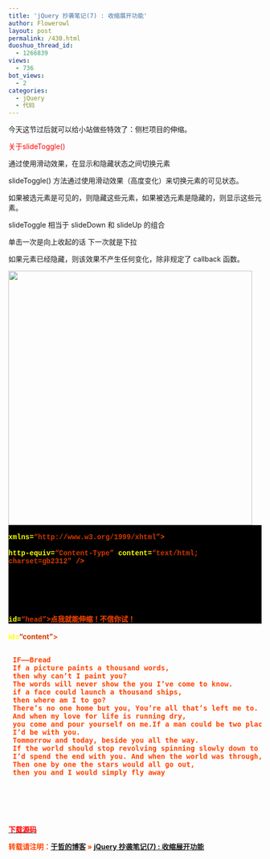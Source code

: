 ```yaml
---
title: 'jQuery 抄袭笔记(7) : 收缩展开功能'
author: Flowerowl
layout: post
permalink: /430.html
duoshuo_thread_id:
  - 1266839
views:
  - 736
bot_views:
  - 2
categories:
  - jQuery
  - 代码
---
```

  
今天这节过后就可以给小站做些特效了：侧栏项目的伸缩。

<span style="color: #ff0000;">关于slideToggle() </span>

通过使用滑动效果，在显示和隐藏状态之间切换元素

slideToggle() 方法通过使用滑动效果（高度变化）来切换元素的可见状态。

如果被选元素是可见的，则隐藏这些元素，如果被选元素是隐藏的，则显示这些元素。

slideToggle 相当于 slideDown 和 slideUp 的组合

单击一次是向上收起的话 下一次就是下拉

如果元素已经隐藏，则该效果不产生任何变化，除非规定了 callback 函数。

<img class="aligncenter size-full wp-image-431" title="Lazynight | 夜阑" src="http://lazynight.me/wp-content/uploads/2011/10/20111010202013.jpg" alt="" width="485" height="506" />

<div class="source" style="font-family: '[object HTMLOptionElement]', Consolas, 'Lucida Console', 'Courier New'; color: #c0c0c0; background-color: #000000;">
  <span style="color: #ffffff;"><!DOCTYPE html PUBLIC &#8220;-//W3C//DTD XHTML 1.0 Transitional//EN&#8221; &#8220;http://www.w3.org/TR/xhtml1/DTD/xhtml1-transitional.dtd&#8221;></span><br /> <span style="color: #ff4400; font-weight: bold;"><html</span> <span style="color: #ffff00;">xmlns=</span><span style="color: #d13800;">&#8220;http://www.w3.org/1999/xhtml&#8221;</span><span style="color: #ff4400; font-weight: bold;">></span><br /> <span style="color: #ff4400; font-weight: bold;"><head></span><br /> <span style="color: #ff4400; font-weight: bold;"><meta</span> <span style="color: #ffff00;">http-equiv=</span><span style="color: #d13800;">&#8220;Content-Type&#8221;</span> <span style="color: #ffff00;">content=</span><span style="color: #d13800;">&#8220;text/html; charset=gb2312&#8243;</span> <span style="color: #ff4400; font-weight: bold;">/></span><br /> <span style="color: #ff4400; font-weight: bold;"><title></span>Hello Lazynight！<span style="color: #ff4400; font-weight: bold;"></title></span><br /> <span style="color: #ff4400; font-weight: bold;"><script </span><span style="color: #ffff00;">type=</span><span style="color: #d13800;">&#8220;text/javascript&#8221;</span> <span style="color: #ffff00;">src=</span><span style="color: #d13800;">&#8220;jquery-1.1.3.pack.js&#8221;</span><span style="color: #ff4400; font-weight: bold;">></script></span><br /> <span style="color: #ff4400; font-weight: bold;"><script </span><span style="color: #ffff00;">type=</span><span style="color: #d13800;">&#8220;text/javascript&#8221;</span><span style="color: #ff4400; font-weight: bold;">></span><br /> <span style="color: #c0c0c0;">$</span>(<span style="color: #c0c0c0;">document</span><span style="color: #c0c0c0;">).</span><span style="color: #c0c0c0;">ready</span>(<span style="color: #ff4400; font-weight: bold;">function</span><span style="color: #c0c0c0;">(){</span><br /> <span style="color: #c0c0c0;">$</span>(<span style="color: #d13800;">&#8220;#head&#8221;</span><span style="color: #c0c0c0;">).</span><span style="color: #c0c0c0;">click</span>(<span style="color: #ff4400; font-weight: bold;">function</span><span style="color: #c0c0c0;">(){</span><br /> <span style="color: #c0c0c0;">$</span>(<span style="color: #d13800;">&#8220;#content&#8221;</span><span style="color: #c0c0c0;">).</span><span style="color: #c0c0c0;">slideToggle</span>(<span style="color: #d13800;">&#8220;slow&#8221;</span><span style="color: #c0c0c0;">,</span><span style="color: #ff4400; font-weight: bold;">function</span><span style="color: #c0c0c0;">(){</span><br /> <span style="color: #c0c0c0;">alert</span>(<span style="color: #d13800;">&#8220;你信了吧&#8230;&#8221;</span>);<br /> <span style="color: #c0c0c0;">});</span><br /> <span style="color: #c0c0c0;">});</span><br /> <span style="color: #c0c0c0;">});</span><br /> <span style="color: #ff4400; font-weight: bold;"></script></span><br /> <span style="color: #ff4400; font-weight: bold;"><style </span><span style="color: #ffff00;">type=</span><span style="color: #d13800;">&#8220;text/css&#8221;</span><span style="color: #ff4400; font-weight: bold;">></span><br /> <span style="color: #ffff00;">#head</span>    <span style="color: #c0c0c0;">{</span><span style="color: #ff4400; font-weight: bold;">width</span><span style="color: #c0c0c0;">:</span><span style="color: #c0c0c0;">450px</span>;<span style="color: #ff4400; font-weight: bold;">border</span><span style="color: #c0c0c0;">:</span><span style="color: #c0c0c0;">1px</span> <span style="color: #ff4400; font-weight: bold;">solid</span>;<span style="color: #ff4400; font-weight: bold;">padding</span><span style="color: #c0c0c0;">:</span><span style="color: #c0c0c0;">10px</span><span style="color: #c0c0c0;">;}</span><br /> <span style="color: #ffff00;">#content</span>    <span style="color: #c0c0c0;">{</span><span style="color: #ff4400; font-weight: bold;">width</span><span style="color: #c0c0c0;">:</span><span style="color: #c0c0c0;">450px</span>;<span style="color: #ff4400; font-weight: bold;">height</span><span style="color: #c0c0c0;">:</span><span style="color: #c0c0c0;">400px</span>;<span style="color: #ff4400; font-weight: bold;">border</span><span style="color: #c0c0c0;">:</span><span style="color: #c0c0c0;">1px</span> <span style="color: #ff4400; font-weight: bold;">solid</span>;<span style="color: #ff4400; font-weight: bold;">padding</span><span style="color: #c0c0c0;">:</span><span style="color: #c0c0c0;">10px</span><span style="color: #c0c0c0;">;}</span><br /> <span style="color: #ff4400; font-weight: bold;"></style></span><br /> <span style="color: #ff4400; font-weight: bold;"></head></span><br /> <span style="color: #ff4400; font-weight: bold;"><body></span><br /> <span style="color: #ff4400; font-weight: bold;"><div</span> <span style="color: #ffff00;">id=</span><span style="color: #d13800;">&#8220;head&#8221;</span><span style="color: #ff4400; font-weight: bold;">></span>点我就能伸缩！不信你试！<span style="color: #ff4400; font-weight: bold;"></div></span><br /> <span style="color: #ff4400; font-weight: bold;"><div</span> <span style="color: #ffff00;">id=</span><span style="color: #d13800;">&#8220;content&#8221;</span><span style="color: #ff4400; font-weight: bold;">></span><br /> <span style="color: #ff4400; font-weight: bold;"><pre></span><br /> IF——Bread<br /> If a picture paints a thousand words,<br /> then why can&#8217;t I paint you?<br /> The words will never show the you I&#8217;ve come to know.<br /> if a face could launch a thousand ships,<br /> then where am I to go?<br /> There&#8217;s no one home but you, You&#8217;re all that&#8217;s left me to.<br /> And when my love for life is running dry,<br /> you come and pour yourself on me.If a man could be two places at one time,<br /> I&#8217;d be with you.<br /> Tommorrow and today, beside you all the way.<br /> If the world should stop revolving spinning slowly down to die,<br /> I&#8217;d spend the end with you. And when the world was through,<br /> Then one by one the stars would all go out,<br /> then you and I would simply fly away<br /> <span style="color: #ff4400; font-weight: bold;"></pre></span><br /> <span style="color: #ff4400; font-weight: bold;"></div></span><br /> <span style="color: #ff4400; font-weight: bold;"></body></span><br /> <span style="color: #ff4400; font-weight: bold;"></html></span></p>
</div>

<span style="color: #ff0000;"><a href="http://dl.dbank.com/c078i6aedi" target="_blank"><span style="color: #ff0000;">下载源码</span></a></span>

转载请注明：[于哲的博客][1] &raquo; [jQuery 抄袭笔记(7) : 收缩展开功能][2]

 [1]: http://localhost/wordpress
 [2]: http://localhost/wordpress/430.html